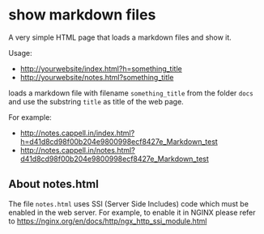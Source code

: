 # show markdown files
A very simple HTML page that loads a markdown files and show it.

Usage:

- <http://yourwebsite/index.html?h=something_title>
- <http://yourwebsite/notes.html?something_title>

loads a markdown file with filename `something_title` from the folder `docs` and use the substring `title` as title of the web page.

For example:

- <http://notes.cappell.in/index.html?h=d41d8cd98f00b204e9800998ecf8427e_Markdown_test>
- <http://notes.cappell.in/notes.html?d41d8cd98f00b204e9800998ecf8427e_Markdown_test>

## About notes.html
The file `notes.html` uses SSI (Server Side Includes) code which must be enabled in the web server. For example, to enable it in NGINX please refer to <https://nginx.org/en/docs/http/ngx_http_ssi_module.html>
